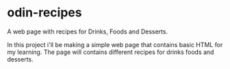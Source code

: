 # odin-recipes
 A web page with recipes for Drinks, Foods and Desserts.

 In this project i'll be making a simple web page that contains basic HTML for my learning. The page will contains different recipes for drinks foods and desserts.
